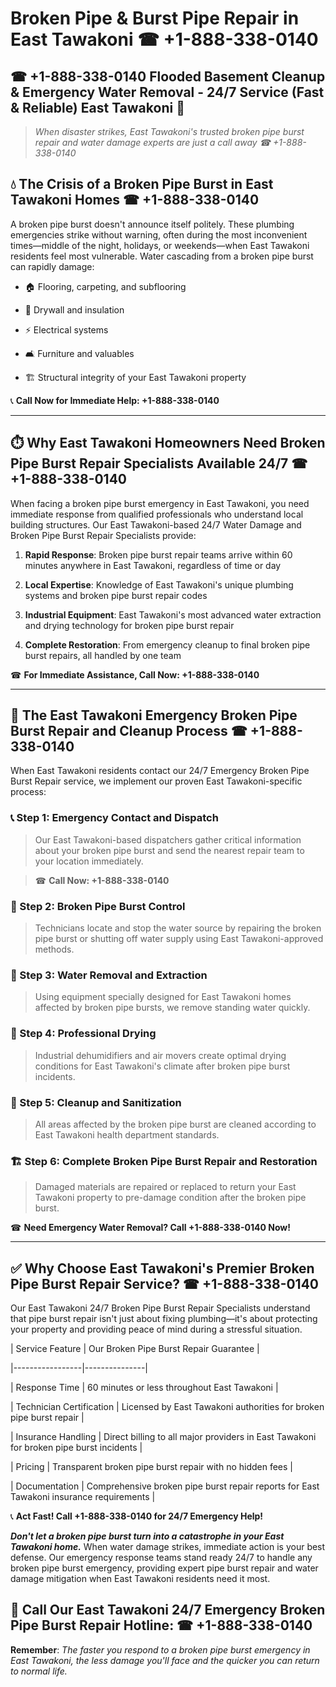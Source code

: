 # Broken Pipe & Burst Pipe Repair in East Tawakoni ☎ +1-888-338-0140  
## ☎ +1-888-338-0140 Flooded Basement Cleanup & Emergency Water Removal - 24/7 Service (Fast & Reliable) East Tawakoni 🚨  

> *When disaster strikes, East Tawakoni's trusted broken pipe burst repair and water damage experts are just a call away ☎ +1-888-338-0140*  

## 💧 The Crisis of a Broken Pipe Burst in East Tawakoni Homes ☎ +1-888-338-0140  

A broken pipe burst doesn't announce itself politely. These plumbing emergencies strike without warning, often during the most inconvenient times—middle of the night, holidays, or weekends—when East Tawakoni residents feel most vulnerable. Water cascading from a broken pipe burst can rapidly damage:  

* 🏠 Flooring, carpeting, and subflooring  
* 🧱 Drywall and insulation  
* ⚡ Electrical systems  
* 🛋️ Furniture and valuables  
* 🏗️ Structural integrity of your East Tawakoni property  

📞 **Call Now for Immediate Help: +1-888-338-0140**  

---  

## ⏱️ Why East Tawakoni Homeowners Need Broken Pipe Burst Repair Specialists Available 24/7 ☎ +1-888-338-0140  

When facing a broken pipe burst emergency in East Tawakoni, you need immediate response from qualified professionals who understand local building structures. Our East Tawakoni-based 24/7 Water Damage and Broken Pipe Burst Repair Specialists provide:  

1. **Rapid Response**: Broken pipe burst repair teams arrive within 60 minutes anywhere in East Tawakoni, regardless of time or day  
2. **Local Expertise**: Knowledge of East Tawakoni's unique plumbing systems and broken pipe burst repair codes  
3. **Industrial Equipment**: East Tawakoni's most advanced water extraction and drying technology for broken pipe burst repair  
4. **Complete Restoration**: From emergency cleanup to final broken pipe burst repairs, all handled by one team  

☎ **For Immediate Assistance, Call Now: +1-888-338-0140**  

---  

## 🔧 The East Tawakoni Emergency Broken Pipe Burst Repair and Cleanup Process ☎ +1-888-338-0140  

When East Tawakoni residents contact our 24/7 Emergency Broken Pipe Burst Repair service, we implement our proven East Tawakoni-specific process:  

### 📞 Step 1: Emergency Contact and Dispatch  
> Our East Tawakoni-based dispatchers gather critical information about your broken pipe burst and send the nearest repair team to your location immediately.  
> ☎ **Call Now: +1-888-338-0140**  

### 🚿 Step 2: Broken Pipe Burst Control  
> Technicians locate and stop the water source by repairing the broken pipe burst or shutting off water supply using East Tawakoni-approved methods.  

### 🌊 Step 3: Water Removal and Extraction  
> Using equipment specially designed for East Tawakoni homes affected by broken pipe bursts, we remove standing water quickly.  

### 💨 Step 4: Professional Drying  
> Industrial dehumidifiers and air movers create optimal drying conditions for East Tawakoni's climate after broken pipe burst incidents.  

### 🧼 Step 5: Cleanup and Sanitization  
> All areas affected by the broken pipe burst are cleaned according to East Tawakoni health department standards.  

### 🏗️ Step 6: Complete Broken Pipe Burst Repair and Restoration  
> Damaged materials are repaired or replaced to return your East Tawakoni property to pre-damage condition after the broken pipe burst.  

☎ **Need Emergency Water Removal? Call +1-888-338-0140 Now!**  

---  

## ✅ Why Choose East Tawakoni's Premier Broken Pipe Burst Repair Service? ☎ +1-888-338-0140  

Our East Tawakoni 24/7 Broken Pipe Burst Repair Specialists understand that pipe burst repair isn't just about fixing plumbing—it's about protecting your property and providing peace of mind during a stressful situation.  

| Service Feature | Our Broken Pipe Burst Repair Guarantee |  
|-----------------|---------------|  
| Response Time | 60 minutes or less throughout East Tawakoni |  
| Technician Certification | Licensed by East Tawakoni authorities for broken pipe burst repair |  
| Insurance Handling | Direct billing to all major providers in East Tawakoni for broken pipe burst incidents |  
| Pricing | Transparent broken pipe burst repair with no hidden fees |  
| Documentation | Comprehensive broken pipe burst repair reports for East Tawakoni insurance requirements |  

📞 **Act Fast! Call +1-888-338-0140 for 24/7 Emergency Help!**  

***Don't let a broken pipe burst turn into a catastrophe in your East Tawakoni home.*** When water damage strikes, immediate action is your best defense. Our emergency response teams stand ready 24/7 to handle any broken pipe burst emergency, providing expert pipe burst repair and water damage mitigation when East Tawakoni residents need it most.  

## 📱 Call Our East Tawakoni 24/7 Emergency Broken Pipe Burst Repair Hotline: ☎ +1-888-338-0140  

**Remember**: *The faster you respond to a broken pipe burst emergency in East Tawakoni, the less damage you'll face and the quicker you can return to normal life.*